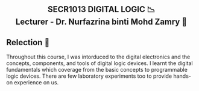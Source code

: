 <h2><p align = "center" >SECR1013 DIGITAL LOGIC 📉 <br/>
Lecturer - Dr. Nurfazrina binti Mohd Zamry 💁<p/></h2>
<h2>Relection 💬</h2>

Throughout this course, I was intorduced to the digital electronics and the concepts, components, and tools of digital logic devices. 
I learnt the digital fundamentals which coverage from the basic concepts to programmable logic devices. 
There are few laboratory experiments too to provide hands-on experience on us.

